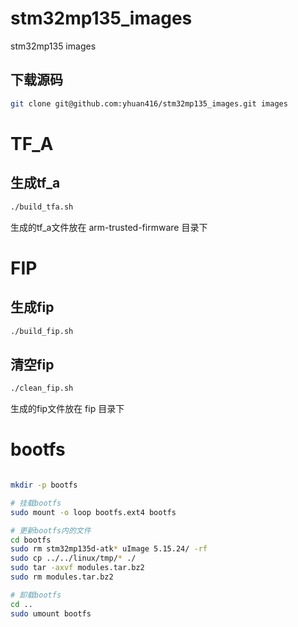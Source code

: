 # stm32mp135_images

stm32mp135 images

## 下载源码

``` sh
git clone git@github.com:yhuan416/stm32mp135_images.git images
```

# TF_A

## 生成tf_a

``` sh
./build_tfa.sh
```

生成的tf_a文件放在 arm-trusted-firmware 目录下

# FIP

## 生成fip

``` sh
./build_fip.sh
```

## 清空fip

``` sh
./clean_fip.sh
```

生成的fip文件放在 fip 目录下

# bootfs

``` sh

mkdir -p bootfs

# 挂载bootfs
sudo mount -o loop bootfs.ext4 bootfs

# 更新bootfs内的文件
cd bootfs
sudo rm stm32mp135d-atk* uImage 5.15.24/ -rf
sudo cp ../../linux/tmp/* ./
sudo tar -axvf modules.tar.bz2
sudo rm modules.tar.bz2

# 卸载bootfs
cd ..
sudo umount bootfs 

```
